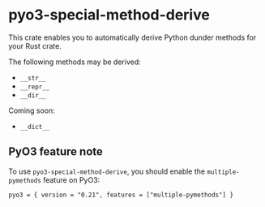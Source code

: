 # pyo3-special-method-derive

This crate enables you to automatically derive Python dunder methods for your Rust crate.

The following methods may be derived:
- `__str__`
- `__repr__`
- `__dir__`

Coming soon:
- `__dict__`

## PyO3 feature note
To use `pyo3-special-method-derive`, you should enable the `multiple-pymethods` feature on PyO3:
```
pyo3 = { version = "0.21", features = ["multiple-pymethods"] }
```
